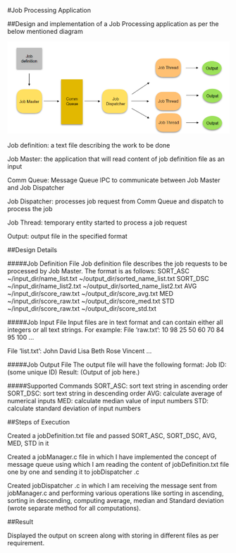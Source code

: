 
#Job Processing Application

##Design and implementation of a Job Processing application as per the below mentioned diagram

![image](JobManager.png)

Job definition: a text file describing the work to be done

Job Master: the application that will read content of job definition file as an input 

Comm Queue:  Message Queue IPC to communicate between Job Master and Job Dispatcher

Job Dispatcher: processes job request from Comm Queue and dispatch to process the job

Job Thread: temporary entity started to process a job request

Output: output file in the specified format


##Design Details

#####Job Definition File
Job definition file describes the job requests to be processed by Job Master. The format is as
follows:
SORT_ASC ~/input_dir/name_list.txt ~/output_dir/sorted_name_list.txt
SORT_DSC ~/input_dir/name_list2.txt ~/output_dir/sorted_name_list2.txt
AVG ~/input_dir/score_raw.txt ~/output_dir/score_avg.txt
MED ~/input_dir/score_raw.txt ~/output_dir/score_med.txt
STD ~/input_dir/score_raw.txt ~/output_dir/score_std.txt

#####Job Input File
Input files are in text format and can contain either all integers or all text strings. For example:
File ‘raw.txt’:
10 98 25 50 60 70 84 95 100 …

File ‘list.txt’:
John David Lisa Beth Rose Vincent …

#####Job Output File
The output file will have the following format:
Job ID: (some unique ID)
Result:
(Output of job here.)

#####Supported Commands
SORT_ASC: sort text string in ascending order
SORT_DSC: sort text string in descending order
AVG: calculate average of numerical inputs
MED: calculate median value of input numbers
STD: calculate standard deviation of input numbers


##Steps of Execution

Created a jobDefinition.txt file and passed SORT_ASC, SORT_DSC, AVG, MED, STD in it

Created a jobManager.c file in which I have implemented the concept of message queue using which I am reading the content of jobDefinition.txt file one by one and sending it to jobDispatcher .c

Created jobDispatcher .c in which I am receiving the message sent from jobManager.c and performing various operations like sorting in ascending, sorting in descending, computing average, median and Standard deviation (wrote separate method for all computations).

##Result

Displayed the output on screen along with storing in different files as per requirement.

